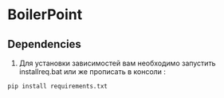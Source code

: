 # BoilerPoint

## Dependencies

1. Для установки зависимостей вам необходимо запустить installreq.bat или же прописать в консоли :

```sh
pip install requirements.txt
```
